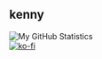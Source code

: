 ## kenny

![My GitHub Statistics](https://github-readme-stats.vercel.app/api?username=KennyV1&hide=prs,stars&count_private=true&theme=tokyonight)<br />
[![ko-fi](https://ko-fi.com/img/githubbutton_sm.svg)](https://ko-fi.com/Y8Y341GVL)
